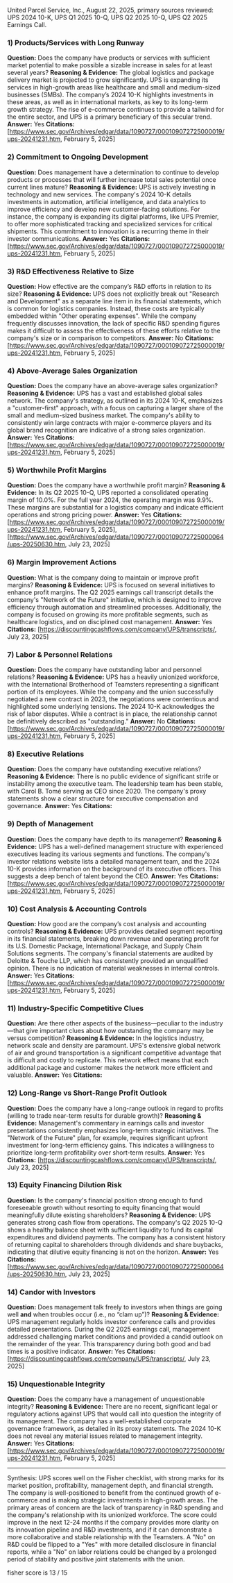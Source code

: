 United Parcel Service, Inc., August 22, 2025, primary sources reviewed: UPS 2024 10-K, UPS Q1 2025 10-Q, UPS Q2 2025 10-Q, UPS Q2 2025 Earnings Call.

### 1) Products/Services with Long Runway
**Question:** Does the company have products or services with sufficient market potential to make possible a sizable increase in sales for at least several years?
**Reasoning & Evidence:** The global logistics and package delivery market is projected to grow significantly. UPS is expanding its services in high-growth areas like healthcare and small and medium-sized businesses (SMBs). The company’s 2024 10-K highlights investments in these areas, as well as in international markets, as key to its long-term growth strategy. The rise of e-commerce continues to provide a tailwind for the entire sector, and UPS is a primary beneficiary of this secular trend.
**Answer:** Yes
**Citations:** [https://www.sec.gov/Archives/edgar/data/1090727/000109072725000019/ups-20241231.htm, February 5, 2025]

### 2) Commitment to Ongoing Development
**Question:** Does management have a determination to continue to develop products or processes that will further increase total sales potential once current lines mature?
**Reasoning & Evidence:** UPS is actively investing in technology and new services. The company's 2024 10-K details investments in automation, artificial intelligence, and data analytics to improve efficiency and develop new customer-facing solutions. For instance, the company is expanding its digital platforms, like UPS Premier, to offer more sophisticated tracking and specialized services for critical shipments. This commitment to innovation is a recurring theme in their investor communications.
**Answer:** Yes
**Citations:** [https://www.sec.gov/Archives/edgar/data/1090727/000109072725000019/ups-20241231.htm, February 5, 2025]

### 3) R&D Effectiveness Relative to Size
**Question:** How effective are the company’s R&D efforts in relation to its size?
**Reasoning & Evidence:** UPS does not explicitly break out "Research and Development" as a separate line item in its financial statements, which is common for logistics companies. Instead, these costs are typically embedded within "Other operating expenses". While the company frequently discusses innovation, the lack of specific R&D spending figures makes it difficult to assess the effectiveness of these efforts relative to the company's size or in comparison to competitors.
**Answer:** No
**Citations:** [https://www.sec.gov/Archives/edgar/data/1090727/000109072725000019/ups-20241231.htm, February 5, 2025]

### 4) Above-Average Sales Organization
**Question:** Does the company have an above-average sales organization?
**Reasoning & Evidence:** UPS has a vast and established global sales network. The company's strategy, as outlined in its 2024 10-K, emphasizes a "customer-first" approach, with a focus on capturing a larger share of the small and medium-sized business market. The company's ability to consistently win large contracts with major e-commerce players and its global brand recognition are indicative of a strong sales organization.
**Answer:** Yes
**Citations:** [https://www.sec.gov/Archives/edgar/data/1090727/000109072725000019/ups-20241231.htm, February 5, 2025]

### 5) Worthwhile Profit Margins
**Question:** Does the company have a worthwhile profit margin?
**Reasoning & Evidence:** In its Q2 2025 10-Q, UPS reported a consolidated operating margin of 10.0%. For the full year 2024, the operating margin was 9.9%. These margins are substantial for a logistics company and indicate efficient operations and strong pricing power.
**Answer:** Yes
**Citations:** [https://www.sec.gov/Archives/edgar/data/1090727/000109072725000019/ups-20241231.htm, February 5, 2025], [https://www.sec.gov/Archives/edgar/data/1090727/000109072725000064/ups-20250630.htm, July 23, 2025]

### 6) Margin Improvement Actions
**Question:** What is the company doing to maintain or improve profit margins?
**Reasoning & Evidence:** UPS is focused on several initiatives to enhance profit margins. The Q2 2025 earnings call transcript details the company's "Network of the Future" initiative, which is designed to improve efficiency through automation and streamlined processes. Additionally, the company is focused on growing its more profitable segments, such as healthcare logistics, and on disciplined cost management.
**Answer:** Yes
**Citations:** [https://discountingcashflows.com/company/UPS/transcripts/, July 23, 2025]

### 7) Labor & Personnel Relations
**Question:** Does the company have outstanding labor and personnel relations?
**Reasoning & Evidence:** UPS has a heavily unionized workforce, with the International Brotherhood of Teamsters representing a significant portion of its employees. While the company and the union successfully negotiated a new contract in 2023, the negotiations were contentious and highlighted some underlying tensions. The 2024 10-K acknowledges the risk of labor disputes. While a contract is in place, the relationship cannot be definitively described as "outstanding."
**Answer:** No
**Citations:** [https://www.sec.gov/Archives/edgar/data/1090727/000109072725000019/ups-20241231.htm, February 5, 2025]

### 8) Executive Relations
**Question:** Does the company have outstanding executive relations?
**Reasoning & Evidence:** There is no public evidence of significant strife or instability among the executive team. The leadership team has been stable, with Carol B. Tomé serving as CEO since 2020. The company's proxy statements show a clear structure for executive compensation and governance.
**Answer:** Yes
**Citations:**

### 9) Depth of Management
**Question:** Does the company have depth to its management?
**Reasoning & Evidence:** UPS has a well-defined management structure with experienced executives leading its various segments and functions. The company's investor relations website lists a detailed management team, and the 2024 10-K provides information on the background of its executive officers. This suggests a deep bench of talent beyond the CEO.
**Answer:** Yes
**Citations:** [https://www.sec.gov/Archives/edgar/data/1090727/000109072725000019/ups-20241231.htm, February 5, 2025]

### 10) Cost Analysis & Accounting Controls
**Question:** How good are the company’s cost analysis and accounting controls?
**Reasoning & Evidence:** UPS provides detailed segment reporting in its financial statements, breaking down revenue and operating profit for its U.S. Domestic Package, International Package, and Supply Chain Solutions segments. The company's financial statements are audited by Deloitte & Touche LLP, which has consistently provided an unqualified opinion. There is no indication of material weaknesses in internal controls.
**Answer:** Yes
**Citations:** [https://www.sec.gov/Archives/edgar/data/1090727/000109072725000019/ups-20241231.htm, February 5, 2025]

### 11) Industry-Specific Competitive Clues
**Question:** Are there other aspects of the business—peculiar to the industry—that give important clues about how outstanding the company may be versus competition?
**Reasoning & Evidence:** In the logistics industry, network scale and density are paramount. UPS's extensive global network of air and ground transportation is a significant competitive advantage that is difficult and costly to replicate. This network effect means that each additional package and customer makes the network more efficient and valuable.
**Answer:** Yes
**Citations:**

### 12) Long-Range vs Short-Range Profit Outlook
**Question:** Does the company have a long-range outlook in regard to profits (willing to trade near-term results for durable growth)?
**Reasoning & Evidence:** Management's commentary in earnings calls and investor presentations consistently emphasizes long-term strategic initiatives. The "Network of the Future" plan, for example, requires significant upfront investment for long-term efficiency gains. This indicates a willingness to prioritize long-term profitability over short-term results.
**Answer:** Yes
**Citations:** [https://discountingcashflows.com/company/UPS/transcripts/, July 23, 2025]

### 13) Equity Financing Dilution Risk
**Question:** Is the company's financial position strong enough to fund foreseeable growth without resorting to equity financing that would meaningfully dilute existing shareholders?
**Reasoning & Evidence:** UPS generates strong cash flow from operations. The company's Q2 2025 10-Q shows a healthy balance sheet with sufficient liquidity to fund its capital expenditures and dividend payments. The company has a consistent history of returning capital to shareholders through dividends and share buybacks, indicating that dilutive equity financing is not on the horizon.
**Answer:** Yes
**Citations:** [https://www.sec.gov/Archives/edgar/data/1090727/000109072725000064/ups-20250630.htm, July 23, 2025]

### 14) Candor with Investors
**Question:** Does management talk freely to investors when things are going well **and** when troubles occur (i.e., no “clam up”)?
**Reasoning & Evidence:** UPS management regularly holds investor conference calls and provides detailed presentations. During the Q2 2025 earnings call, management addressed challenging market conditions and provided a candid outlook on the remainder of the year. This transparency during both good and bad times is a positive indicator.
**Answer:** Yes
**Citations:** [https://discountingcashflows.com/company/UPS/transcripts/, July 23, 2025]

### 15) Unquestionable Integrity
**Question:** Does the company have a management of unquestionable integrity?
**Reasoning & Evidence:** There are no recent, significant legal or regulatory actions against UPS that would call into question the integrity of its management. The company has a well-established corporate governance framework, as detailed in its proxy statements. The 2024 10-K does not reveal any material issues related to management integrity.
**Answer:** Yes
**Citations:** [https://www.sec.gov/Archives/edgar/data/1090727/000109072725000019/ups-20241231.htm, February 5, 2025]

---
Synthesis:
UPS scores well on the Fisher checklist, with strong marks for its market position, profitability, management depth, and financial strength. The company is well-positioned to benefit from the continued growth of e-commerce and is making strategic investments in high-growth areas. The primary areas of concern are the lack of transparency in R&D spending and the company's relationship with its unionized workforce. The score could improve in the next 12-24 months if the company provides more clarity on its innovation pipeline and R&D investments, and if it can demonstrate a more collaborative and stable relationship with the Teamsters. A "No" on R&D could be flipped to a "Yes" with more detailed disclosure in financial reports, while a "No" on labor relations could be changed by a prolonged period of stability and positive joint statements with the union.

fisher score is 13 / 15